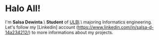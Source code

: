 # Halo All! 

I'm **Salsa Dewinta**.\ **Student** of [ULBI](https://www.ulbi.ac.id/).\ majoring Informatics engineering.
Let's follow my [Linkedin] account (https://www.linkedin.com/in/salsa-d-14a234212/) to more informations about my projects.
